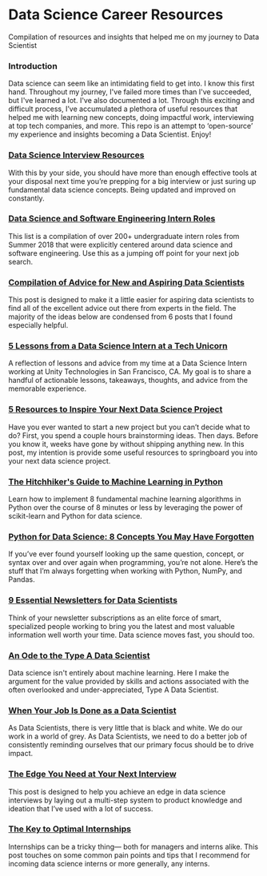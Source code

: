 # Data Science Career Resources
Compilation of resources and insights that helped me on my journey to Data Scientist

### Introduction
Data science can seem like an intimidating field to get into. I know this first hand. Throughout my journey, I've failed more times than I've succeeded, but I've learned a lot. I've also documented a lot. Through this exciting and difficult process, I’ve accumulated a plethora of useful resources that helped me with learning new concepts, doing impactful work, interviewing at top tech companies, and more. This repo is an attempt to ‘open-source’ my experience and insights becoming a Data Scientist. Enjoy!

### [Data Science Interview Resources](https://github.com/conordewey3/DS-Career-Resources/blob/master/Interview-Resources.md)
With this by your side, you should have more than enough effective tools at your disposal next time you’re prepping for a big interview or just suring up fundamental data science concepts. Being updated and improved on constantly.

### [Data Science and Software Engineering Intern Roles](https://github.com/conordewey3/DS-Career-Resources/blob/master/Internship-Roles.md)
This list is a compilation of over 200+ undergraduate intern roles from Summer 2018 that were explicitly centered around data science and software engineering. Use this as a jumping off point for your next job search.

### [Compilation of Advice for New and Aspiring Data Scientists](https://towardsdatascience.com/compilation-of-advice-for-new-and-aspiring-data-scientists-5ea75a3925c4?source=friends_link&sk=2e0160d6f948d263bc2862aefbee2ed4)
This post is designed to make it a little easier for aspiring data scientists to find all of the excellent advice out there from experts in the field. The majority of the ideas below are condensed from 6 posts that I found especially helpful.

### [5 Lessons from a Data Science Intern at a Tech Unicorn](https://towardsdatascience.com/5-lessons-learned-from-a-data-science-intern-at-a-tech-unicorn-86292d2ab676?source=friends_link&sk=bb9586bfc91e3a795e3b4a9b1337b64f)
A reflection of lessons and advice from my time at a Data Science Intern working at Unity Technologies in San Francisco, CA. My goal is to share a handful of actionable lessons, takeaways, thoughts, and advice from the memorable experience.

### [5 Resources to Inspire Your Next Data Science Project](https://towardsdatascience.com/5-resources-to-inspire-your-next-data-science-project-ea6afbe20319?source=friends_link&sk=a7ea0633cc44635fe84ae693879c5784)
Have you ever wanted to start a new project but you can’t decide what to do? First, you spend a couple hours brainstorming ideas. Then days. Before you know it, weeks have gone by without shipping anything new. In this post, my intention is provide some useful resources to springboard you into your next data science project.

### [The Hitchhiker's Guide to Machine Learning in Python](https://medium.freecodecamp.org/the-hitchhikers-guide-to-machine-learning-algorithms-in-python-bfad66adb378?source=friends_link&sk=26b66efa8c0079331734d53884a8c6b8)
Learn how to implement 8 fundamental machine learning algorithms in Python over the course of 8 minutes or less by leveraging the power of scikit-learn and Python for data science. 

### [Python for Data Science: 8 Concepts You May Have Forgotten](https://towardsdatascience.com/python-for-data-science-8-concepts-you-may-have-forgotten-i-did-825966908393?source=friends_link&sk=f8daac7acb936a5a7eaa65e80cfda01f) 
If you’ve ever found yourself looking up the same question, concept, or syntax over and over again when programming, you’re not alone. Here’s the stuff that I’m always forgetting when working with Python, NumPy, and Pandas.

### [9 Essential Newsletters for Data Scientists](https://towardsdatascience.com/9-essential-newsletters-for-data-scientists-e225e4227318?source=friends_link&sk=d8951abfd540edffeabe7ddec7d4dc54) 
Think of your newsletter subscriptions as an elite force of smart, specialized people working to bring you the latest and most valuable information well worth your time. Data science moves fast, you should too.

### [An Ode to the Type A Data Scientist](https://towardsdatascience.com/ode-to-the-type-a-data-scientist-78d11456019?source=friends_link&sk=e17c9caff6432d53297b459953f4a09a) 
Data science isn't entirely about machine learning. Here I make the argument for the value provided by skills and actions associated with the often overlooked and under-appreciated, Type A Data Scientist.

### [When Your Job Is Done as a Data Scientist](https://towardsdatascience.com/when-your-job-is-done-as-a-data-scientist-c5d887bb0d0e?source=friends_link&sk=a347ca448076cf5fe35014cfd8d3cbe2) 
As Data Scientists, there is very little that is black and white. We do our work in a world of grey. As Data Scientists, we need to do a better job of consistently reminding ourselves that our primary focus should be to drive impact.

### [The Edge You Need at Your Next Interview](https://towardsdatascience.com/the-edge-you-need-at-your-next-interview-c8cb0ab53da?source=friends_link&sk=2e9c82520f3b048cecc5ef8b648ff277) 
This post is designed to help you achieve an edge in data science interviews by laying out a multi-step system to product knowledge and ideation that I’ve used with a lot of success.

### [The Key to Optimal Internships](https://hackernoon.com/the-key-to-optimal-internships-f6745231ee3d?source=friends_link&sk=7203701d33a2ecab4d63384bd2a3d3a4) 
Internships can be a tricky thing— both for managers and interns alike. This post touches on some common pain points and tips that I recommend for incoming data science interns or more generally, any interns.

